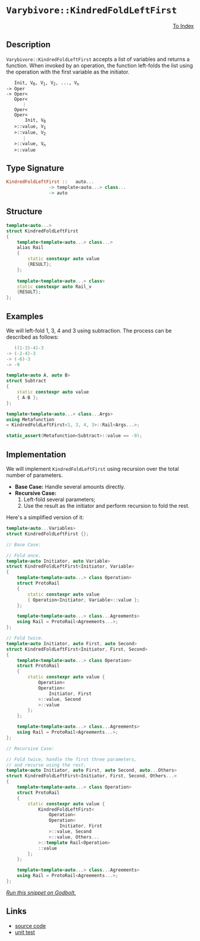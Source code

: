 <!-- Copyright 2024 Feng Mofan
SPDX-License-Identifier: Apache-2.0 -->

# `Varybivore::KindredFoldLeftFirst`

<p style='text-align: right;'><a href="../../../facilities/metafunctions.md#varybivore-kindred-fold-left-first">To Index</a></p>

## Description

`Varybivore::KindredFoldLeftFirst` accepts a list of variables and returns a function.
When invoked by an operation, the function left-folds the list using the operation with the first variable as the initiator.

<pre><code>   Init, V<sub>0</sub>, V<sub>1</sub>, V<sub>2</sub>, ..., V<sub>n</sub>
-> Oper
-> Oper&lt;
   Oper&lt;
      &vellip;
   Oper&lt;
   Oper&lt;
       Init, V<sub>0</sub>
   &gt;::value, V<sub>1</sub>
   &gt;::value, V<sub>2</sub>
      &vellip;
   &gt;::value, V<sub>n</sub>
   &gt;::value</code></pre>

## Type Signature

```Haskell
KindredFoldLeftFirst ::   auto...
                -> template<auto...> class...
                -> auto
```

## Structure

```C++
template<auto...>
struct KindredFoldLeftFirst
{
    template<template<auto...> class...>
    alias Rail
    {
        static constexpr auto value
        {RESULT};
    };
        
    template<template<auto...> class>
    static constexpr auto Rail_v 
    {RESULT};
};
```

## Examples

We will left-fold 1, 3, 4 and 3 using subtraction.
The process can be described as follows:

```C++
   ((1-3)-4)-3
-> (-2-4)-3
-> (-6)-3
-> -9
```

```C++
template<auto A, auto B>
struct Subtract
{
    static constexpr auto value
    { A-B };
};

template<template<auto...> class...Args>
using Metafunction 
= KindredFoldLeftFirst<1, 3, 4, 3>::Rail<Args...>;

static_assert(Metafunction<Subtract>::value == -9);
```

## Implementation

We will implement `KindredFoldLeftFirst` using recursion over the total number of parameters.

- **Base Case:** Handle several amounts directly.
- **Recursive Case:**
  1. Left-fold several parameters;
  2. Use the result as the initiator and perform recursion to fold the rest.

Here's a simplified version of it:

```C++
template<auto...Variables>
struct KindredFoldLeftFirst {};

// Base Case:

// Fold once.
template<auto Initiator, auto Variable>
struct KindredFoldLeftFirst<Initiator, Variable>
{
    template<template<auto...> class Operation>
    struct ProtoRail
    {
        static constexpr auto value 
        { Operation<Initiator, Variable>::value };
    };

    template<template<auto...> class...Agreements>
    using Rail = ProtoRail<Agreements...>;
};

// Fold twice.
template<auto Initiator, auto First, auto Second>
struct KindredFoldLeftFirst<Initiator, First, Second>
{
    template<template<auto...> class Operation>
    struct ProtoRail
    {
        static constexpr auto value {
            Operation<
            Operation<
                Initiator, First
            >::value, Second
            >::value
        };
    };

    template<template<auto...> class...Agreements>
    using Rail = ProtoRail<Agreements...>;
};

// Recursive Case:

// Fold twice, handle the first three parameters,
// and recurse using the rest.
template<auto Initiator, auto First, auto Second, auto...Others>
struct KindredFoldLeftFirst<Initiator, First, Second, Others...>
{
    template<template<auto...> class Operation>
    struct ProtoRail
    {
        static constexpr auto value {
            KindredFoldLeftFirst<
                Operation<
                Operation<
                    Initiator, First
                >::value, Second
                >::value, Others...
            >::template Rail<Operation>
            ::value
        };
    };

    template<template<auto...> class...Agreements>
    using Rail = ProtoRail<Agreements...>;
};
```

[*Run this snippet on Godbolt.*](https://godbolt.org/#z:OYLghAFBqd5QCxAYwPYBMCmBRdBLAF1QCcAaPECAMzwBtMA7AQwFtMQByARg9KtQYEAysib0QXACx8BBAKoBnTAAUAHpwAMvAFYTStJg1DIApACYAQuYukl9ZATwDKjdAGFUtAK4sGIAKxmpK4AMngMmAByPgBGmMQgABzSAA6oCoRODB7evgFBaRmOAmER0SxxCcm2mPbFDEIETMQEOT5%2BgTV1WY3NBKVRsfFJ0gpNLW15nWN9A%2BWVIwCUtqhexMjsHASYLCkG2yYAzG5MXkQAdJcAas14TDH0CkfYJhoAgmPEXg4A1ADS4XQxEw6AAYp50CFMFQCKC8MQxj8TAB2KzIgAiRys71ebwA9HifhYmEoficlCBcbiCT9wbR0D8BBtzrjtrt9pgjiczqgfgBJBiZJhEMg/U5EH43Yh3B6cw4vd6fb4Ef6A4FgiFQmFwhEELkCoUi0iS273ejPKmo3E/G0/Nl7YVytz2jlc8WoS4s%2BU/ZAGBQKH4AeRS8WFWQt71tPyVv2UxFQRAASkw6NbbSjsW8o1GZo5kD6BGNMKoUsQxTyfgA3MReTBIyPZm0ZoMh4hhgT6wWOYUkY1SmXm%2BUgEDV7x1lGYw6ZqMTrFUhs2l2OrlLg7Hd2e54%2Bv0KT1vYDAnaMAhPeVpm1eDJGH7JuhIw7on5xhOoW%2B0Ln7w9sQS7y4WqeWpOmbUoSdIMgQADueDMqyOwOmu3ISga3ZGuWEo6mMxruj8QiYGgDDoBGHwEF8vwAgR6pgVqsLwmMnaGr2tK0QQxq4fhhFnjiVoLnacGuscq5Ohuf7er6JIBsGob1EROYkcqT7xkmKbvjxGbntmubQQWDBFiWZbYaOtZItxWaNtmklttJxzqWZLZSeG1k8bZUbIXcqEYXqTlmc8w6GZgrF4QIhFeY2PkjjWnIhcZQHqbOAE4jxgkrnxy7rjym6iTue4HpgR4/jJtqXuEwA3sp96Ps%2BSmpscn65d%2BJ4ZS88VvHFwHvDSiZ4WsGSVnW5LsPO%2BKgRCdpQRsxoIIY6D0HaCB1jQuqzYePwpM0rCYNsCKkCBYoET8wLIN1dZFdeBBzftmBjCy7xJWlSFdm5jHYR5WEVmxQWvRclyBmd8SngqxGkSq5FAiCVHQjRur0ShjEvThgUEcaP1zQijWWtOtq3c6KUIcJXrYNu4l2ZZDkA7JQMKS%2Bb6xSZtmafm%2BG6aWaG8n5xkY85qoUWDmoQx5XI2ZzxPtgwAtRbZFki2LplC2Zrk9qK/Pi95Q7hWOAXsYLnNhX5SO/ajf7K02quCaV1VuJLVlk0LvkRVr0VzqpGKOy1iU406WN41uYn%2BtlX7Hv96knSVb7lZTVXvjVOV5Q1IlNcBzvNdSABUqdp%2BnGd4inac/AAKpdJ4/OnWftRnZfF4N5iHOEvpeFg95uPhGwpCeRGweyqWIbybyfbyVicYD8lCF4MQkUwDjo%2Bp9PaUz%2BkVn5NMWD8bwALRL61gEu%2B38Ee%2B7brpXHhO%2B5cbzEMAgfvMHPwALIbUwVBeAwDhZPWLUPlzoMavS1H88cXDGocY00gfiHDCtTGqZ9fz4y3oqJoeYAD64l4gEAgLfJoD8n5WTcMPUebYJ6qzZkcScj4V4AE5FhYg4MsWgnB/C8D8BwLQpBUCcDcNYaw0ZVjrHHGYQ4PBSAEE0FQ5YABrAIkhzgaEkFwZEhwND%2BA0GYAAbEoswiREj6E4JIXgLAJAaA0KQBhTCWEcF4AoEABjBGMKoaQOAsAYCIBAKsAgKQzjkEoGgXYdB4iRHWpwVQiQlEryUZIH4wBkD5ikOcMwvAQSEBIHgdAeh%2BCCBEGIdgUgZCCEUCodQ1jSC6H/hBNsKROA8GobQ%2BhQjmGcEDGcVxKpUBUB%2BAEoJISwkRJ%2BFEswPwIAeC8fQMsVcuCLF4FYrQywIBIE8SkbxZAKAQBmXMkAwApBBBoLQTa5iIAxGqTEcIzQACeZTeD7OYMQQ5gYYjaDwlY/hnj6qBgYLQY5%2BSsAxC8MAE4tBaDmO4LwLALBDDAHEG8%2BEty8C9T%2BUw4sXVtgnPIIIWo1TaB4BiG2C5HgsDVJIngXR/zSC9WIDEdImB0Q7GBaiowQjlhUAMOfK4eBMAQUkgw/hKThCiHEJkjlOS1DVMKfoYFKB2GWH0Gi8xkBlioBblkP5K8xgcXRKYSw1gzDGKJdKLAkqIDLDsBC5wEBXCTD8P/UI4RBgVGGP/QomQBAmr0La%2BocwhgJH/vq5%2BAhegTE8O0PQHr6jev6Ba%2BY1rbDjFaL6vI7qI0uqtW6vVXCNgSAqRwOhhjqkmJaYE4JoTwmRIkT0iAuB4lDN4SMsZNLlhzSYFgBIurSBiMkIcc4pDDjIkkFIswkglH6P8Eo0hmiODaNILovh5wlFcCUYkUhiQp3%2BGkf4NtSiM35JMWYixAiaW2IcVMpx9S3ELKWYM3xbBODNBYJWZEK8mCE2vFwUh5wuCSNifgEUiTkmyDSdy6QvKlD8vyboIIxSmClP%2Bam9NRjeAmLqS4s4jJmkXqvTeu9JUH1Pskb0/pszBlIl4WYUZW7rGTOmagAZ8R3GLLIzh4YSHr1iSMA%2BrgBiNlbMoLs/JZyjkIq4xcq5NyHAIoeceJ5LzqnvM%2Bd835CLAWUs2Ew/AB1HBQuqbCw68KCXhG2DQ/JqL0VHKxfJsZ0p8X8KJSSpQ5KgVGCpaAYjfB6UKEZcy1lCKOXfoyb%2B2QfK8lMKA0K6lKqrBir0zq6VsrCycAVQQJVQW1UaviFqy68A9W1ANX4I1BEHVmoInGhYNr0h2uyFG01pAnVZDy2GgNPQI3Za6OloNlW3Xhr6HVmYLQmsppWGsZNIyh2QczZwMUxBL3XtvQxtDj7n0aF6SWkUeG%2BGEfGcI0gNa62UFTSOsdj6pHIiXciWRkhu0hP/lBmppjbCbuW5M3dSBnENMo8enxfiOAXvaSwBQlZ8yVnQxyMYr7S0fv/u5rlnmsnyH/b5nQIBAEgbA%2BU/rVS121IPY0xDI33ufe%2B79x0iI%2BnUbmQtw4S3t17qe/MjxBPBkjmQCkFI8CfukPgX9ggiCMe/roGxnZeyDkXJ47zy51zblCbI4855ryFOYA%2BV8sQ0mCWyZs0Z0gimIUqfyWps4mx%2BFaeRbptFGLDmGZxSZhF5nSVWcpcVbddKmAMqZSykMbLeAg/SRILz2TIcCphwF4woqbChZS8wiLOlOB4kVSK1Vlh1XQc1Yk5LUr6ueoy8akrehzVlFdY6wr9Q6vlZKCGzP7q0tJ6DW14vgbY0F/jf62rqeY2zCr/lxNPWMkQaR8Yobb3Qkfa%2B1WHH2w8dzZIAtitRGJnVswLW4YDadNbZAGYR9hxDj%2BAUdI/RS/kTTtXR3i75jLFVsbSASQ/hW3%2BESMo0hkhSGyPbVwQBOnDjt%2Bg5wStxHU0xO38/i713lhEoyM4SQIAA%3D%3D%3D)

## Links

- [source code](../../../../conceptrodon/varybivore/kindred_fold_left_first.hpp)
- [unit test](../../../../tests/unit/metafunctions/varybivore/kindred_fold_left_first.test.hpp)
